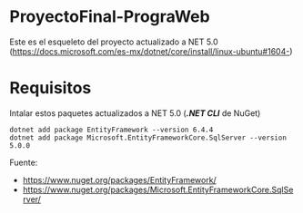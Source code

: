 # ProyectoFinal-PrograWeb

Este es el esqueleto del proyecto actualizado a NET 5.0 (https://docs.microsoft.com/es-mx/dotnet/core/install/linux-ubuntu#1604-)

# Requisitos
Intalar estos paquetes actualizados a NET 5.0 (**_.NET CLI_** de NuGet)
```
dotnet add package EntityFramework --version 6.4.4
dotnet add package Microsoft.EntityFrameworkCore.SqlServer --version 5.0.0
```
Fuente: 
- https://www.nuget.org/packages/EntityFramework/
- https://www.nuget.org/packages/Microsoft.EntityFrameworkCore.SqlServer/
